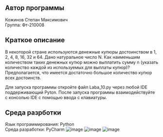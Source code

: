 ## Автор программы
Кожинов Степан Максимович  
Группа: Фт-210008
## Краткое описание
В некоторой стране используются денежные купюры достоинством в 1, 2, 4, 8, 16, 32 и 64. Дано натуральное число N. Как наименьшим количеством таких денежных купюр можно выплатить сумму n (указать количество каждой из используемых для выплаты купюр)? Предполагается, что имеется достаточно большое количество купюр всех достоинств.  

Для запуска программы откройте файл Laba_10.py через любой IDE поддерживающий Pyton. После запуска программы взаимодействуйте с консолью IDE с помощью ввода с клавиатуры.
## Среда разрботки
Язык программирования: Python  
Среда разработки: PyCharm
![image](https://user-images.githubusercontent.com/113775345/209187876-84fcad75-e2cb-48a8-a905-8d07aea9b6c5.png)
![image](https://user-images.githubusercontent.com/113775345/209187932-39dc8609-7c7f-4fba-91ad-0e65d77f4aaf.png)
![image](https://user-images.githubusercontent.com/113775345/209187990-7a386bfb-436f-40fb-83da-1dd6132b283a.png)
